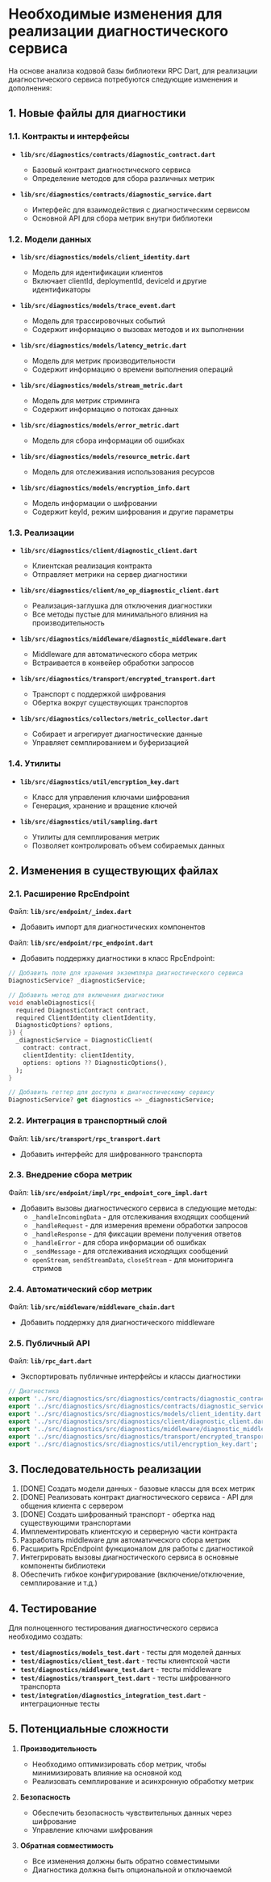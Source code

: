 # Необходимые изменения для реализации диагностического сервиса

На основе анализа кодовой базы библиотеки RPC Dart, для реализации диагностического сервиса потребуются следующие изменения и дополнения:

## 1. Новые файлы для диагностики

### 1.1. Контракты и интерфейсы

- **`lib/src/diagnostics/contracts/diagnostic_contract.dart`**
  - Базовый контракт диагностического сервиса
  - Определение методов для сбора различных метрик

- **`lib/src/diagnostics/contracts/diagnostic_service.dart`**
  - Интерфейс для взаимодействия с диагностическим сервисом
  - Основной API для сбора метрик внутри библиотеки

### 1.2. Модели данных

- **`lib/src/diagnostics/models/client_identity.dart`**
  - Модель для идентификации клиентов
  - Включает clientId, deploymentId, deviceId и другие идентификаторы

- **`lib/src/diagnostics/models/trace_event.dart`**
  - Модель для трассировочных событий
  - Содержит информацию о вызовах методов и их выполнении

- **`lib/src/diagnostics/models/latency_metric.dart`**
  - Модель для метрик производительности
  - Содержит информацию о времени выполнения операций

- **`lib/src/diagnostics/models/stream_metric.dart`**
  - Модель для метрик стриминга
  - Содержит информацию о потоках данных

- **`lib/src/diagnostics/models/error_metric.dart`**
  - Модель для сбора информации об ошибках

- **`lib/src/diagnostics/models/resource_metric.dart`**
  - Модель для отслеживания использования ресурсов

- **`lib/src/diagnostics/models/encryption_info.dart`**
  - Модель информации о шифровании
  - Содержит keyId, режим шифрования и другие параметры

### 1.3. Реализации

- **`lib/src/diagnostics/client/diagnostic_client.dart`**
  - Клиентская реализация контракта
  - Отправляет метрики на сервер диагностики

- **`lib/src/diagnostics/client/no_op_diagnostic_client.dart`**
  - Реализация-заглушка для отключения диагностики
  - Все методы пустые для минимального влияния на производительность

- **`lib/src/diagnostics/middleware/diagnostic_middleware.dart`**
  - Middleware для автоматического сбора метрик
  - Встраивается в конвейер обработки запросов

- **`lib/src/diagnostics/transport/encrypted_transport.dart`**
  - Транспорт с поддержкой шифрования
  - Обертка вокруг существующих транспортов

- **`lib/src/diagnostics/collectors/metric_collector.dart`**
  - Собирает и агрегирует диагностические данные
  - Управляет семплированием и буферизацией

### 1.4. Утилиты

- **`lib/src/diagnostics/util/encryption_key.dart`**
  - Класс для управления ключами шифрования
  - Генерация, хранение и вращение ключей

- **`lib/src/diagnostics/util/sampling.dart`**
  - Утилиты для семплирования метрик
  - Позволяет контролировать объем собираемых данных

## 2. Изменения в существующих файлах

### 2.1. Расширение RpcEndpoint

Файл: **`lib/src/endpoint/_index.dart`**
- Добавить импорт для диагностических компонентов

Файл: **`lib/src/endpoint/rpc_endpoint.dart`**
- Добавить поддержку диагностики в класс RpcEndpoint:
```dart
// Добавить поле для хранения экземпляра диагностического сервиса
DiagnosticService? _diagnosticService;

// Добавить метод для включения диагностики
void enableDiagnostics({
  required DiagnosticContract contract,
  required ClientIdentity clientIdentity,
  DiagnosticOptions? options,
}) {
  _diagnosticService = DiagnosticClient(
    contract: contract,
    clientIdentity: clientIdentity,
    options: options ?? DiagnosticOptions(),
  );
}

// Добавить геттер для доступа к диагностическому сервису
DiagnosticService? get diagnostics => _diagnosticService;
```

### 2.2. Интеграция в транспортный слой

Файл: **`lib/src/transport/rpc_transport.dart`**
- Добавить интерфейс для шифрованного транспорта

### 2.3. Внедрение сбора метрик

Файл: **`lib/src/endpoint/impl/rpc_endpoint_core_impl.dart`**
- Добавить вызовы диагностического сервиса в следующие методы:
  - `_handleIncomingData` - для отслеживания входящих сообщений
  - `_handleRequest` - для измерения времени обработки запросов
  - `_handleResponse` - для фиксации времени получения ответов
  - `_handleError` - для сбора информации об ошибках
  - `_sendMessage` - для отслеживания исходящих сообщений
  - `openStream`, `sendStreamData`, `closeStream` - для мониторинга стримов

### 2.4. Автоматический сбор метрик

Файл: **`lib/src/middleware/middleware_chain.dart`**
- Добавить поддержку для диагностического middleware

### 2.5. Публичный API

Файл: **`lib/rpc_dart.dart`**
- Экспортировать публичные интерфейсы и классы диагностики
```dart
// Диагностика
export '../src/diagnostics/src/diagnostics/contracts/diagnostic_contract.dart';
export '../src/diagnostics/src/diagnostics/contracts/diagnostic_service.dart';
export '../src/diagnostics/src/diagnostics/models/client_identity.dart';
export '../src/diagnostics/src/diagnostics/client/diagnostic_client.dart';
export '../src/diagnostics/src/diagnostics/middleware/diagnostic_middleware.dart';
export '../src/diagnostics/src/diagnostics/transport/encrypted_transport.dart';
export '../src/diagnostics/src/diagnostics/util/encryption_key.dart';
```

## 3. Последовательность реализации

1. [DONE] Создать модели данных - базовые классы для всех метрик 
2. [DONE] Реализовать контракт диагностического сервиса - API для общения клиента с сервером
3. [DONE] Создать шифрованный транспорт - обертка над существующими транспортами
4. Имплементировать клиентскую и серверную части контракта
5. Разработать middleware для автоматического сбора метрик
6. Расширить RpcEndpoint функционалом для работы с диагностикой
7. Интегрировать вызовы диагностического сервиса в основные компоненты библиотеки
8. Обеспечить гибкое конфигурирование (включение/отключение, семплирование и т.д.)

## 4. Тестирование

Для полноценного тестирования диагностического сервиса необходимо создать:

- **`test/diagnostics/models_test.dart`** - тесты для моделей данных
- **`test/diagnostics/client_test.dart`** - тесты клиентской части
- **`test/diagnostics/middleware_test.dart`** - тесты middleware
- **`test/diagnostics/transport_test.dart`** - тесты шифрованного транспорта
- **`test/integration/diagnostics_integration_test.dart`** - интеграционные тесты

## 5. Потенциальные сложности

1. **Производительность**
   - Необходимо оптимизировать сбор метрик, чтобы минимизировать влияние на основной код
   - Реализовать семплирование и асинхронную обработку метрик

2. **Безопасность**
   - Обеспечить безопасность чувствительных данных через шифрование
   - Управление ключами шифрования

3. **Обратная совместимость**
   - Все изменения должны быть обратно совместимыми
   - Диагностика должна быть опциональной и отключаемой
